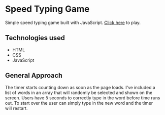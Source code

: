 # Speed Typing Game
Simple speed typing game built with JavaScript. [Click here](https://lisseteventura.github.io/speed-typing-game/) to play.

## Technologies used
- HTML
- CSS
- JavaScript

## General Approach
The timer starts counting down as soon as the page loads. I've included a list of words in an array that will randomly be selected
and shown on the screen. Users have 5 seconds to correctly type in the word before time runs out. To start over the user can simply
type in the new word and the timer will restart.
